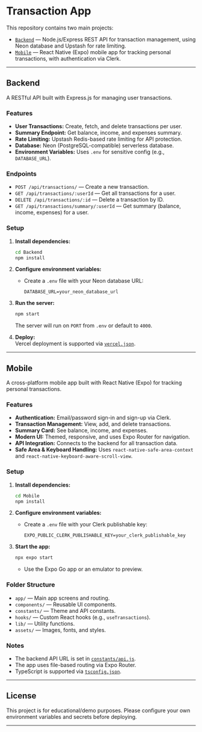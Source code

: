 # Transaction App

This repository contains two main projects:

- [`Backend`](Backend) — Node.js/Express REST API for transaction management, using Neon database and Upstash for rate limiting.
- [`Mobile`](Mobile) — React Native (Expo) mobile app for tracking personal transactions, with authentication via Clerk.

---

## Backend

A RESTful API built with Express.js for managing user transactions.

### Features

- **User Transactions:** Create, fetch, and delete transactions per user.
- **Summary Endpoint:** Get balance, income, and expenses summary.
- **Rate Limiting:** Upstash Redis-based rate limiting for API protection.
- **Database:** Neon (PostgreSQL-compatible) serverless database.
- **Environment Variables:** Uses `.env` for sensitive config (e.g., `DATABASE_URL`).

### Endpoints

- `POST /api/transactions/` — Create a new transaction.
- `GET /api/transactions/:userId` — Get all transactions for a user.
- `DELETE /api/transactions/:id` — Delete a transaction by ID.
- `GET /api/transactions/summary/:userId` — Get summary (balance, income, expenses) for a user.

### Setup

1. **Install dependencies:**
   ```sh
   cd Backend
   npm install
   ```

2. **Configure environment variables:**
   - Create a `.env` file with your Neon database URL:
     ```
     DATABASE_URL=your_neon_database_url
     ```

3. **Run the server:**
   ```sh
   npm start
   ```
   The server will run on `PORT` from `.env` or default to `4000`.

4. **Deploy:**  
   Vercel deployment is supported via [`vercel.json`](Backend/vercel.json).

---

## Mobile

A cross-platform mobile app built with React Native (Expo) for tracking personal transactions.

### Features

- **Authentication:** Email/password sign-in and sign-up via Clerk.
- **Transaction Management:** View, add, and delete transactions.
- **Summary Card:** See balance, income, and expenses.
- **Modern UI:** Themed, responsive, and uses Expo Router for navigation.
- **API Integration:** Connects to the backend for all transaction data.
- **Safe Area & Keyboard Handling:** Uses `react-native-safe-area-context` and `react-native-keyboard-aware-scroll-view`.

### Setup

1. **Install dependencies:**
   ```sh
   cd Mobile
   npm install
   ```

2. **Configure environment variables:**
   - Create a `.env` file with your Clerk publishable key:
     ```
     EXPO_PUBLIC_CLERK_PUBLISHABLE_KEY=your_clerk_publishable_key
     ```

3. **Start the app:**
   ```sh
   npx expo start
   ```
   - Use the Expo Go app or an emulator to preview.

### Folder Structure

- `app/` — Main app screens and routing.
- `components/` — Reusable UI components.
- `constants/` — Theme and API constants.
- `hooks/` — Custom React hooks (e.g., `useTransactions`).
- `lib/` — Utility functions.
- `assets/` — Images, fonts, and styles.

### Notes

- The backend API URL is set in [`constants/api.js`](Mobile/constants/api.js).
- The app uses file-based routing via Expo Router.
- TypeScript is supported via [`tsconfig.json`](Mobile/tsconfig.json).

---

## License

This project is for educational/demo purposes. Please configure your own environment variables and secrets before deploying.

---